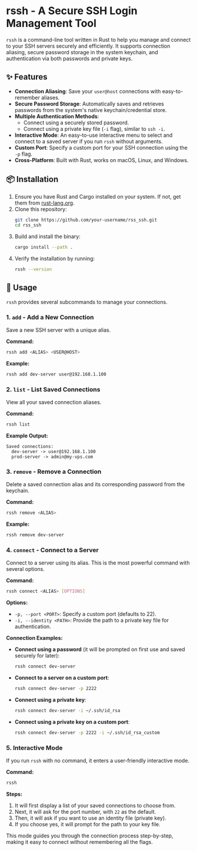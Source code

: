# rssh - A Secure SSH Login Management Tool

`rssh` is a command-line tool written in Rust to help you manage and connect to your SSH servers securely and efficiently. It supports connection aliasing, secure password storage in the system keychain, and authentication via both passwords and private keys.

## ✨ Features

- **Connection Aliasing**: Save your `user@host` connections with easy-to-remember aliases.
- **Secure Password Storage**: Automatically saves and retrieves passwords from the system's native keychain/credential store.
- **Multiple Authentication Methods**:
  - Connect using a securely stored password.
  - Connect using a private key file (`-i` flag), similar to `ssh -i`.
- **Interactive Mode**: An easy-to-use interactive menu to select and connect to a saved server if you run `rssh` without arguments.
- **Custom Port**: Specify a custom port for your SSH connection using the `-p` flag.
- **Cross-Platform**: Built with Rust, works on macOS, Linux, and Windows.

## 📦 Installation

1.  Ensure you have Rust and Cargo installed on your system. If not, get them from [rust-lang.org](https://www.rust-lang.org/).
2.  Clone this repository:
    ```bash
    git clone https://github.com/your-username/rss_ssh.git
    cd rss_ssh
    ```
3.  Build and install the binary:
    ```bash
    cargo install --path .
    ```
4.  Verify the installation by running:
    ```bash
    rssh --version
    ```

## 🚀 Usage

`rssh` provides several subcommands to manage your connections.

### 1. `add` - Add a New Connection

Save a new SSH server with a unique alias.

**Command:**
```bash
rssh add <ALIAS> <USER@HOST>
```

**Example:**
```bash
rssh add dev-server user@192.168.1.100
```

### 2. `list` - List Saved Connections

View all your saved connection aliases.

**Command:**
```bash
rssh list
```

**Example Output:**
```
Saved connections:
  dev-server -> user@192.168.1.100
  prod-server -> admin@my-vps.com
```

### 3. `remove` - Remove a Connection

Delete a saved connection alias and its corresponding password from the keychain.

**Command:**
```bash
rssh remove <ALIAS>
```

**Example:**
```bash
rssh remove dev-server
```

### 4. `connect` - Connect to a Server

Connect to a server using its alias. This is the most powerful command with several options.

**Command:**
```bash
rssh connect <ALIAS> [OPTIONS]
```

**Options:**
- `-p, --port <PORT>`: Specify a custom port (defaults to 22).
- `-i, --identity <PATH>`: Provide the path to a private key file for authentication.

**Connection Examples:**

- **Connect using a password** (it will be prompted on first use and saved securely for later):
  ```bash
  rssh connect dev-server
  ```

- **Connect to a server on a custom port**:
  ```bash
  rssh connect dev-server -p 2222
  ```

- **Connect using a private key**:
  ```bash
  rssh connect dev-server -i ~/.ssh/id_rsa
  ```

- **Connect using a private key on a custom port**:
  ```bash
  rssh connect dev-server -p 2222 -i ~/.ssh/id_rsa_custom
  ```

### 5. Interactive Mode

If you run `rssh` with no command, it enters a user-friendly interactive mode.

**Command:**
```bash
rssh
```

**Steps:**
1.  It will first display a list of your saved connections to choose from.
2.  Next, it will ask for the port number, with `22` as the default.
3.  Then, it will ask if you want to use an identity file (private key).
4.  If you choose yes, it will prompt for the path to your key file.

This mode guides you through the connection process step-by-step, making it easy to connect without remembering all the flags.